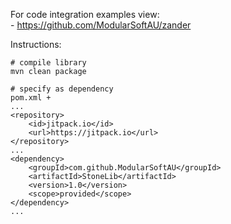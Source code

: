 For code integration examples view:\
    - https://github.com/ModularSoftAU/zander

Instructions:
```shell
# compile library
mvn clean package
```

```shell
# specify as dependency
pom.xml +
...
<repository>
    <id>jitpack.io</id>
    <url>https://jitpack.io</url>
</repository>
...
<dependency>
    <groupId>com.github.ModularSoftAU</groupId>
    <artifactId>StoneLib</artifactId>
    <version>1.0</version>
    <scope>provided</scope>
</dependency>
...
```
